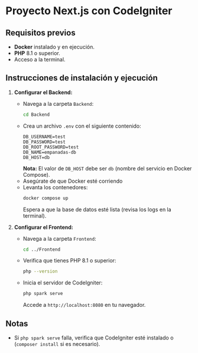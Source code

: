 # Proyecto Next.js con CodeIgniter


## Requisitos previos
- **Docker** instalado y en ejecución.
- **PHP** 8.1 o superior.
- Acceso a la terminal.

## Instrucciones de instalación y ejecución

1. **Configurar el Backend:**
   - Navega a la carpeta `Backend`:
     ```bash
     cd Backend
     ```
   - Crea un archivo `.env` con el siguiente contenido:
     ```plaintext
     DB_USERNAME=test
     DB_PASSWORD=test
     DB_ROOT_PASSWORD=test
     DB_NAME=empanadas-db
     DB_HOST=db
     ```
     **Nota:** El valor de `DB_HOST` debe ser `db` (nombre del servicio en Docker Compose).
   - Asegúrate de que Docker esté corriendo 
   - Levanta los contenedores:
     ```bash
     docker compose up
     ```
     Espera a que la base de datos esté lista (revisa los logs en la terminal).

2. **Configurar el Frontend:**
   - Navega a la carpeta `Frontend`:
     ```bash
     cd ../Frontend
     ```
   - Verifica que tienes PHP 8.1 o superior:
     ```bash
     php --version
     ```
     
   - Inicia el servidor de CodeIgniter:
     ```bash
     php spark serve
     ```
     Accede a `http://localhost:8080` en tu navegador.

## Notas
- Si `php spark serve` falla, verifica que CodeIgniter esté instalado o  (`composer install` si es necesario).
